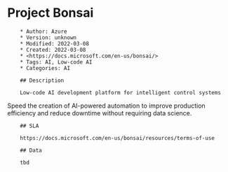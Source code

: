 # Project Bonsai

        * Author: Azure
        * Version: unknown
        * Modified: 2022-03-08
        * Created: 2022-03-08
        * <https://docs.microsoft.com/en-us/bonsai/>
        * Tags: AI, Low-code AI
        * Categories: AI

        ## Description

        Low-code AI development platform for intelligent control systems
Speed the creation of AI-powered automation to improve production
efficiency and reduce downtime without requiring data science.


        ## SLA

        https://docs.microsoft.com/en-us/bonsai/resources/terms-of-use

        ## Data

        tbd
